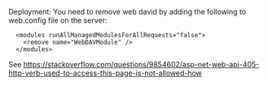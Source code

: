 Deployment:
You need to remove web david by adding the following to web.config file on the server:

	  <modules runAllManagedModulesForAllRequests="false">
	  	<remove name="WebDAVModule" />
	  </modules>

See https://stackoverflow.com/questions/9854602/asp-net-web-api-405-http-verb-used-to-access-this-page-is-not-allowed-how